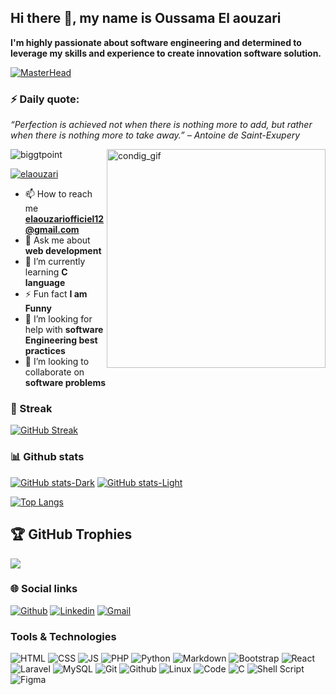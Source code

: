 ## Hi there 👋, my name is Oussama El aouzari

**I'm highly passionate about software engineering and determined to leverage my skills and experience to create innovation software solution.**

[![MasterHead](https://user-images.githubusercontent.com/95478989/198955082-6e78ebb5-e1e4-49f9-8d32-6e5af3984dcd.gif)](https://BigGtpoint.io)




### ⚡ Daily quote: 
<!--STARTS_HERE_QUOTE_README-->
<i>“Perfection is achieved not when there is nothing more to add, but rather when there is nothing more to take away.” – Antoine de Saint-Exupery</i>
<!--ENDS_HERE_QUOTE_README-->


<img align="right" alt="condig_gif" width="350" src="https://cdn.dribbble.com/users/2401141/screenshots/5487982/developers-gif-showcase.gif">

<p align="left"> <img src="https://komarev.com/ghpvc/?username=biggtpoint&label=Profile%20views&color=0e75b6&style=flat" alt="biggtpoint" /> </p>

<p align="left"> <a href="https://twitter.com/elaouzari" target="blank"><img src="https://img.shields.io/twitter/follow/elaouzari?logo=twitter&style=for-the-badge" alt="elaouzari" /></a> </p>

- 📫 How to reach me **elaouzariofficiel12@gmail.com**
- 💬 Ask me about **web development**
- 🌱 I’m currently learning **C language**
- ⚡ Fun fact **I am Funny**
- 🤝 I’m looking for help with **software Engineering best practices**
- 👯 I’m looking to collaborate on **software problems**



### 💫 Streak

[![GitHub Streak](https://github-readme-streak-stats.herokuapp.com?user=gtpoint&theme=dark&border_radius=4.6&mode=weekly)](https://git.io/streak-stats)



### 📊 Github stats

[![GitHub stats-Dark](https://github-readme-stats.vercel.app/api?username=gtpoint&show_icons=true&theme=dark#gh-dark-mode-only)](https://github.com/anuraghazra/github-readme-stats#gh-dark-mode-only)
[![GitHub stats-Light](https://github-readme-stats.vercel.app/api?username=gtpoint&show_icons=true&theme=default#gh-light-mode-only)](https://github.com/anuraghazra/github-readme-stats#gh-light-mode-only)

[![Top Langs](https://github-readme-stats.vercel.app/api/top-langs/?username=gtpoint)](https://github.com/gtpoint/gtpoint)

## 🏆 GitHub Trophies
![](https://github-profile-trophy.vercel.app/?username=gtpoint&theme=monokai&no-frame=true&no-bg=true&margin-w=4)

### 🌐 Social links

[![Github](https://img.shields.io/badge/Github-000000?&style=for-the-badge&logo=github&logoColor=white)](https://github.com/gtpoint)
[![Linkedin](https://img.shields.io/badge/linkedin-%230077B5.svg?&style=for-the-badge&logo=linkedin&logoColor=white)](https://linkedin.com/in/oussama-el-aouzari-32a99b26b/)
[![Gmail](https://img.shields.io/badge/gmail-D14836?&style=for-the-badge&logo=gmail&logoColor=white)](elaouzariofficiel12@gmail.com)


### Tools & Technologies

![HTML](https://img.shields.io/badge/html5-%23E34F26.svg?style=for-the-badge&logo=html5&logoColor=white) ![CSS](https://img.shields.io/badge/css3-%231572B6.svg?style=for-the-badge&logo=css3&logoColor=white) ![JS](https://img.shields.io/badge/javascript-%23323330.svg?style=for-the-badge&logo=javascript&logoColor=%23F7DF1E) ![PHP](https://img.shields.io/badge/php-%23777BB4.svg?style=for-the-badge&logo=php&logoColor=white)
![Python](https://img.shields.io/badge/python-%2314354C.svg?style=for-the-badge&logo=python&logoColor=white) ![Markdown](https://img.shields.io/badge/markdown-%23000000.svg?style=for-the-badge&logo=markdown&logoColor=white)
![Bootstrap](https://img.shields.io/badge/bootstrap-%23563D7C.svg?style=for-the-badge&logo=bootstrap&logoColor=white) ![React](https://img.shields.io/badge/React-20232A?style=for-the-badge&logo=react&logoColor=61DAFB) ![Laravel](https://img.shields.io/badge/laravel-%23FF2D20.svg?style=for-the-badge&logo=laravel&logoColor=white) 
![MySQL](https://img.shields.io/badge/mysql-%2300f.svg?style=for-the-badge&logo=mysql&logoColor=white) ![Git](https://img.shields.io/badge/git-%23F05033.svg?style=for-the-badge&logo=git&logoColor=white)  ![Github](https://img.shields.io/badge/github-%23121011.svg?style=for-the-badge&logo=github&logoColor=white) ![Linux](https://img.shields.io/badge/Linux-FCC624?style=for-the-badge&logo=linux&logoColor=black) ![Code](https://img.shields.io/badge/VisualStudioCode-0078d7.svg?style=for-the-badge&logo=visual-studio-code&logoColor=white) ![C](https://img.shields.io/badge/c-%2300599C.svg?style=for-the-badge&logo=c&logoColor=white) ![Shell Script](https://img.shields.io/badge/shell_script-%23121011.svg?style=for-the-badge&logo=gnu-bash&logoColor=white) ![Figma](https://img.shields.io/badge/figma-%23F24E1E.svg?style=for-the-badge&logo=figma&logoColor=white)


